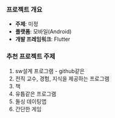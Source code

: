 ### **프로젝트 개요**

- **주제**: 미정
- **플랫폼**: 모바일(Android)
- **개발 프레임워크**: Flutter


### 추천 프로젝트 주제
1. sw설계 프로그램 - github같은
2. 전직 교수, 경험, 지식을 제공하는 프로그램
3. 책
4. 유튭같은 프로그램
5. 돌싱 데이팅앱
6. 간단한 게임
